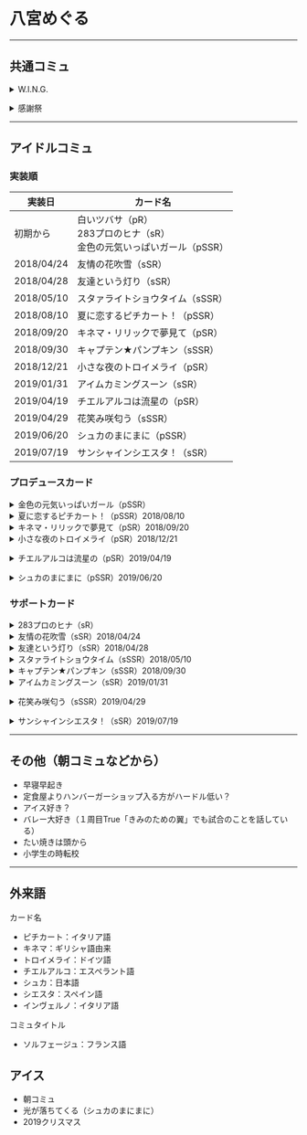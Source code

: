 # 八宮めぐる

---

## 共通コミュ
<details><summary>W.I.N.G.</summary><divs>

### 出会い　輝きはめまぐるしく
- 書類合格，直接会うのは初めて

### シーズン１　アイドルとして
- バックダンサー
- 音響の機会に興味もつ（だまゆに似てる）
- ステージに立つ時の心構え（選択肢）

### シーズン２　無限に広がる未来への
- アイドルとしての方向性
- めぐるに向いてる仕事（選択肢）

### シーズン３　大切，選べないから．
- 助っ人続けてためぐる「わたし，みんなの役に立ちたいから・・・！」
- 両立できる方法を探そう

### シーズン４　これがわたしだから
- スケジュール調整のおかげで友達と遊べた
- 友達「いままで助けてくれた分，めぐるのライブの時には私たちが応援に行くから」と，見に来てくれた

</divs></details>

<details><summary>感謝祭</summary><divs>

</divs></details>

---

## アイドルコミュ
### 実装順

|実装日|カード名|
|-----------|----------|
|初期から|白いツバサ（pR）<br>283プロのヒナ（sR）<br>金色の元気いっぱいガール（pSSR）|
|2018/04/24|友情の花吹雪（sSR）|
|2018/04/28|友達という灯り（sSR）|
|2018/05/10|スタァライトショウタイム（sSSR）|
|2018/08/10|夏に恋するピチカート！（pSSR）|
|2018/09/20|キネマ・リリックで夢見て（pSR）|
|2018/09/30|キャプテン★パンプキン（sSSR）|
|2018/12/21|小さな夜のトロイメライ（pSR）|
|2019/01/31|アイムカミングスーン（sSR）|
|2019/04/19|チエルアルコは流星の（pSR）|
|2019/04/29|花笑み咲匂う（sSSR）|
|2019/06/20|シュカのまにまに（pSSR）|
|2019/07/19|サンシャインシエスタ！（sSR）|

### プロデュースカード
<details><summary>金色の元気いっぱいガール（pSSR）</summary><divs>

- めぐる，大活躍！
- 止まらない着信音
- 仲直りの仕方
- 本当の自分と特別な人
  - 「わたしはプロデューサーが思ってるよりずっと臆病で・・・」
  - 選択肢「そんなこと言ってると，誤解されるぞ」→「プロデューサーだから言ったんだもん」
- きみのための翼
  - 指切りげんまん
</divs></details>
<details><summary>夏に恋するピチカート！（pSSR）2018/08/10</summary><div>

- ピチカート（伊：pizzicato）：音楽用語．バイオリンなどの擦弦(さつげん)楽器の弦を指ではじいて音を出す技法．楽譜にはpizzicato（略してpizz.）と記し，再び弓での演奏に戻すときはarco（アルコ。イタリア語で〈弓〉の意）と指定．
- 恋がわからない．「・・・わたし，みんなのことが大好きなんだ」「でも，それのどこから恋になるんだろう・・・」
- True「**なんでもない日の星空**」：出会いの公園でこれまでを振り返る．「お仕事やレッスンもそうだけどこういうなんでもない日もたくさん覚えておきたいの」
</divs></details>
<details><summary>キネマ・リリックで夢見て（pSR）2018/09/20</summary><div>

- 「冒険に出かけよう」「大空の遥か、どこまでも」「瞬く間を抱きしめて」「いつまでもいつまでも君と一緒に」
- 唇に、透明な歌
  - 結局ぬいぐるみはPが二つ取って友達とお揃いにできたらしい
  - 「プロデューサーが、わたしのプロデューサーで嬉しい･･････！」「あのね、わたし＿＿･･････」
</divs></details>
<details><summary>小さな夜のトロイメライ（pSR）2018/12/21</summary><div>

- 
</divs></details>
<details><summary>チエルアルコは流星の（pSR）2019/04/19</summary><div>

- 
</divs></details>
<details><summary>シュカのまにまに（pSSR）2019/06/20</summary><div>

- 朱夏：季節の「夏」を表す．五行説で赤色を夏に配することに由来している．
- まにまに（隨に）：他人の意志や事態の成り行きに任せて行動するさま．ある事柄が、他の事柄の進行とともに行われるさま．〜につれて．〜とともに．
- アイス，ラムネ，扇風機，縁日
- 「プロデューサーが子どもの頃，っていうのがピンとこないからなのかなぁ・・・？」
- True「**なんでもない日の夏空**」：買い出し，シャーベット
</divs></details>


### サポートカード
<details><summary>283プロのヒナ（sR）</summary><div>

- めぐる，ぴーちゃんと出会う
- 灯織にくっつきたがるめぐる
</divs></details>
<details><summary>友情の花吹雪（sSR）2018/04/24</summary><div>

真乃との距離を縮めるコミュ
- お友達になる方法
  - 真乃と事務所に向かう．学校は違うらしい
- 似た者同士と花吹雪
  - 待ち合わせするようになる
  - お互いに憧れてる
- 春風フレンドシップ
  - ペットショップで鳥に囲まれる真乃
</divs></details>
<details><summary>友達という灯り（sSR）2018/04/28</summary><div>

- 灯織復活記念パーティー
</divs></details>
<details><summary>スタァライトショウタイム（sSSR）2018/05/10</summary><div>

- 【遊び疲れて･･････】風野灯織と繋がっている
- Pに予定を調整してもらい3人で旅行
- 流れ星に夢を宣誓
</divs></details>
<details><summary>キャプテン★パンプキン（sSSR）2018/09/30</summary><div>

- イベントの補完
- 3人の絆を再確認
</divs></details>
<details><summary>アイムカミングスーン（sSR）2019/01/31</summary><div>

- 
</divs></details>
<details><summary>花笑み咲匂う（sSSR）2019/04/29</summary><div>

- 
</divs></details>
<details><summary>サンシャインシエスタ！（sSR）2019/07/19</summary><div>

- 
</divs></details>

---

## その他（朝コミュなどから）
- 早寝早起き
- 定食屋よりハンバーガーショップ入る方がハードル低い？
- アイス好き？
- バレー大好き（１周目True「きみのための翼」でも試合のことを話している）
- たい焼きは頭から
- 小学生の時転校

---

## 外来語
カード名
- ピチカート：イタリア語
- キネマ：ギリシャ語由来
- トロイメライ：ドイツ語
- チエルアルコ：エスペラント語
- シュカ：日本語
- シエスタ：スペイン語
- インヴェルノ：イタリア語

コミュタイトル
- ソルフェージュ：フランス語

## アイス
- 朝コミュ
- 光が落ちてくる（シュカのまにまに）
- 2019クリスマス



<!--stackedit_data:
eyJoaXN0b3J5IjpbLTgzODc0NTcxNywtMTk3Mzg0MDAxOSwtMT
E2NjM0NDk3NiwxMDExODkzNDgsLTI1MzU0ODk5NSw3MzMzNjc3
NzgsMTk2NzI0MDU3NCwxODMzNzc0NDQxLC0zMjcxOTY1ODgsLT
E3NDQzMDQwMjMsLTE5MDc4MDk2NzAsMTA4MzExNDAwMywxNjc0
NjQ4NDE0LDEyOTA4ODgwNjYsLTE0MTAzODk1NDMsLTE0MzY0Nj
M5MDQsLTIxMjQ2OTY3NjcsLTM5NjIxNTU3NSw4MzkxMzAxMjgs
LTIzNDc3MDk5XX0=
-->